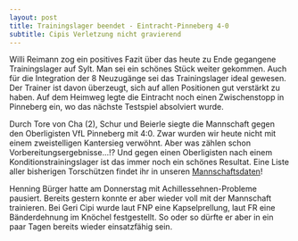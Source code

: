 ```yaml
---
layout: post
title: Trainingslager beendet - Eintracht-Pinneberg 4-0
subtitle: Cipis Verletzung nicht gravierend
---
```


Willi Reimann zog ein positives Fazit über das heute zu Ende gegangene Trainingslager auf Sylt. Man sei ein schönes Stück weiter gekommen. Auch für die Integration der 8 Neuzugänge sei das Trainingslager ideal gewesen. Der Trainer ist davon überzeugt, sich auf allen Positionen gut verstärkt zu haben. Auf dem Heimweg legte die Eintracht noch einen Zwischenstopp in Pinneberg ein, wo das nächste Testspiel absolviert wurde.

Durch Tore von Cha (2), Schur und Beierle siegte die Mannschaft gegen den Oberligisten VfL Pinneberg mit 4:0. Zwar wurden wir heute nicht mit einem zweistelligen Kantersieg verwöhnt. Aber was zählen schon Vorbereitungsergebnisse...!? Und gegen einen Oberligisten nach einem Konditionstrainingslager ist das immer noch ein schönes Resultat. Eine Liste aller bisherigen Torschützen findet ihr in unseren [Mannschaftsdaten](http://www.eintracht-stats.de/content/stats/manndat.htm)!

Henning Bürger hatte am Donnerstag mit Achillessehnen-Probleme pausiert. Bereits gestern konnte er aber wieder voll mit der Mannschaft trainieren. Bei Geri Cipi wurde laut FNP eine Kapselprellung, laut FR eine Bänderdehnung im Knöchel festgestellt. So oder so dürfte er aber in ein paar Tagen bereits wieder einsatzfähig sein.
